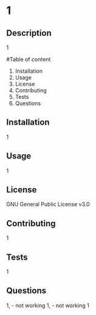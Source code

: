 # 1
  
  
  ## Description

  1

  #Table of content
  1. Installation
  2. Usage
  3. License
  4. Contributing
  5. Tests
  6. Questions
  
  ## Installation
  
  1

  ## Usage
  
  1

  ## License

  GNU General Public License v3.0
  
  ## Contributing

  1
  
  ## Tests
  
  1
  
  ## Questions
  
  1, - not working
  1, - not working
  1
